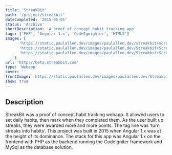 ```yaml
---
title: 'StreakBit'
path: '/project/streakbit'
dateCompleted: '2015-05-01'
status: 'Archive'
shortDescription: 'A proof of concept habit tracking app'
tags: ['PHP', 'Angular 1.x', 'CodeIgnighter', 'HTML5']
images: [
      'https://static.paulallen.dev/images/paulallen.dev/streakbit+screenshot+1.png',
      'https://static.paulallen.dev/images/paulallen.dev/Streakbit+Screenshot+2.png',
      'https://static.paulallen.dev/images/paulallen.dev/Streakbit+Screenshot+2.png',
    ]
url: 'http://beta.streakbit.com'
type: 'Webapp'
cover: ''
frontImage: 'https://static.paulallen.dev/images/paulallen.dev/Streakbit+Cover.png'
show: true
---
```


## Description

StreakBit was a proof of concept habit tracking webapp. It allowed users to set daily habits, then mark when they completed them. As the user built up streaks, they were awarded more and more points. The tag line was ‘turn streaks into habits’. This project was built in 2015 when Angular 1.x was at the height of its dominance. The stack for this app was Angular 1.x on the frontend with PHP as the backend running the CodeIgniter framework and MySql as the database solution.

